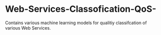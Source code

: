 # Web-Services-Classofication-QoS-
Contains various machine learning models for qualitiy classifcation of various Web Services. 
